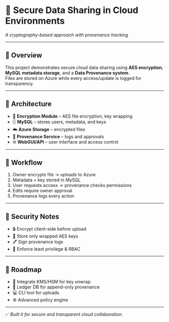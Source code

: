 # 🔐 Secure Data Sharing in Cloud Environments
*A cryptography-based approach with provenance tracking*

---

## 🔹 Overview
This project demonstrates secure cloud data sharing using **AES encryption**,  
**MySQL metadata storage**, and a **Data Provenance system**.  
Files are stored on Azure while every access/update is logged for transparency.

---

## 🔹 Architecture
- 🔑 **Encryption Module** – AES file encryption, key wrapping  
- 🗄️ **MySQL** – stores users, metadata, and keys  
- ☁️ **Azure Storage** – encrypted files  
- 📜 **Provenance Service** – logs and approvals  
- 🌐 **WebGUI/API** – user interface and access control  

---

## 🔹 Workflow
1. Owner encrypts file → uploads to Azure  
2. Metadata + key stored in MySQL  
3. User requests access → provenance checks permissions  
4. Edits require owner approval  
5. Provenance logs every action  

---
## 🔹 Security Notes
- 🔒 Encrypt client-side before upload  
- 🔑 Store only wrapped AES keys  
- 🖊️ Sign provenance logs  
- 👥 Enforce least privilege & RBAC  

---

## 🔹 Roadmap
- 🔐 Integrate KMS/HSM for key unwrap  
- 📘 Ledger DB for append-only provenance  
- 💻 CLI tool for uploads  
- ⚙️ Advanced policy engine  

---

✅ *Built it for secure and transparent cloud collaboration.*
